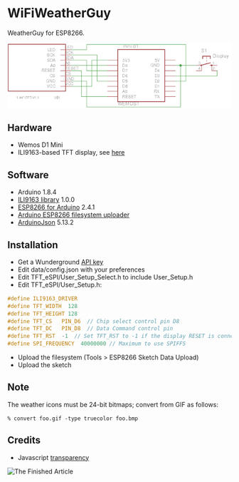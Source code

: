 # WiFiWeatherGuy
WeatherGuy for ESP8266.

![Schematic](eagle/schematic.png)

## Hardware
- Wemos D1 Mini
- ILI9163-based TFT display, see [here](http://henrysbench.capnfatz.com/henrys-bench/arduino-displays/arduino-1-44-in-spi-tft-display-tutorial/)

## Software
- Arduino 1.8.4
- [ILI9163 library](https://github.com/Bodmer/TFT_eSPI) 1.0.0
- [ESP8266 for Arduino](https://github.com/esp8266/Arduino.git) 2.4.1
- [Arduino ESP8266 filesystem uploader](https://github.com/esp8266/arduino-esp8266fs-plugin)
- [ArduinoJson](http://arduinojson.org/) 5.13.2

## Installation
- Get a Wunderground [API key](https://www.wunderground.com/weather/api/d/docs)
- Edit data/config.json with your preferences
- Edit TFT_eSPI/User_Setup_Select.h to include User_Setup.h
- Edit TFT_eSPI/User_Setup.h:
```C
#define ILI9163_DRIVER
#define TFT_WIDTH  128
#define TFT_HEIGHT 128
#define TFT_CS   PIN_D6  // Chip select control pin D8
#define TFT_DC   PIN_D8  // Data Command control pin
#define TFT_RST  -1  // Set TFT_RST to -1 if the display RESET is connected to NodeMCU RST or 3.3V
#define SPI_FREQUENCY  40000000 // Maximum to use SPIFFS
```

- Upload the filesystem (Tools > ESP8266 Sketch Data Upload)
- Upload the sketch

## Note
The weather icons must be 24-bit bitmaps; convert from GIF as follows:

    % convert foo.gif -type truecolor foo.bmp 

## Credits
- Javascript [transparency](https://github.com/leonidas/transparency)

![The Finished Article](eagle/wwg.png)

